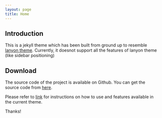 ```yaml
---
layout: page
title: Home
---
```


## Introduction

This is a jekyll theme which has been built from ground up to resemble [lanyon theme](http://lanyon.getpoole.com/). Currently, it doesnot support all the features of lanyon theme (like sidebar positioning)

## Download

The source code of the project is available on Github. You can get the source code from [here](https://github.com/sonapraneeth-a/reboot-lanyon/tree/master).

Please refer to [link]({{site.baseurl}}/blog/2018/02/12/reboot-lanyon/) for instructions on how to use and features available in the current theme.

Thanks!

